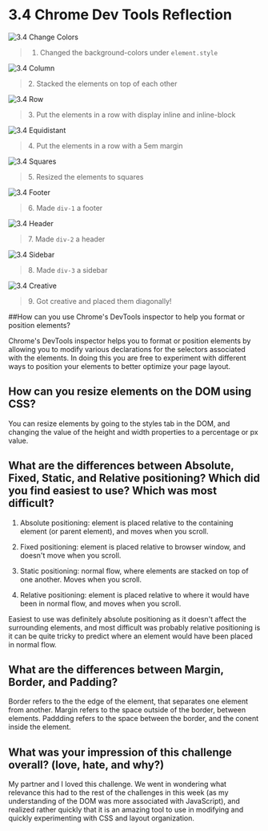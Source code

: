 # 3.4 Chrome Dev Tools Reflection


![3.4 Change Colors](./imgs/3.4_changecolors.png)
> 1. Changed the background-colors under ` element.style `

![3.4 Column](./imgs/3.4_column.png)
> 2\. Stacked the elements on top of each other

![3.4 Row](./imgs/3.4_row.png)
> 3\. Put the elements in a row with display inline and inline-block

![3.4 Equidistant](./imgs/3.4_equidistant.png)
> 4\. Put the elements in a row with a 5em margin

![3.4 Squares](./imgs/3.4_squares.png)
> 5\. Resized the elements to squares

![3.4 Footer](./imgs/3.4_footer.png)
> 6\. Made ` div-1 ` a footer

![3.4 Header](./imgs/3.4_header.png)
> 7\. Made ` div-2 ` a header

![3.4 Sidebar](./imgs/3.4_sidebar.png)
> 8\. Made ` div-3 ` a sidebar

![3.4 Creative](./imgs/3.4_creative.png)
> 9\. Got creative and placed them diagonally!


##How can you use Chrome's DevTools inspector to help you format or position elements?


Chrome's DevTools inspector helps you to format or position elements by allowing you to modify various declarations for the selectors associated with the elements. In doing this you are free to experiment with different ways to position your elements to better optimize your page layout.


## How can you resize elements on the DOM using CSS?


You can resize elements by going to the styles tab in the DOM, and changing the value of the height and width properties to a percentage or px value.


## What are the differences between Absolute, Fixed, Static, and Relative positioning? Which did you find easiest to use? Which was most difficult?


1. Absolute positioning: element is placed relative to the containing element (or parent element), and moves when you scroll.

2. Fixed positioning: element is placed relative to browser window, and doesn't move when you scroll.

3. Static positioning: normal flow, where elements are stacked on top of one another. Moves when you scroll.

4. Relative positioning: element is placed relative to where it would have been in normal flow, and moves when you scroll.


Easiest to use was definitely absolute positioning as it doesn't affect the surrounding elements, and most difficult was probably relative positioning is it can be quite tricky to predict where an element would have been placed in normal flow.



## What are the differences between Margin, Border, and Padding?


Border refers to the the edge of the element, that separates one element from another. Margin refers to the space outside of the border, between elements. Paddding refers to the space between the border, and the conent inside the element.


## What was your impression of this challenge overall? (love, hate, and why?)


My partner and I loved this challenge. We went in wondering what relevance this had to the rest of the challenges in this week (as my understanding of the DOM was more associated with JavaScript), and realized rather quickly that it is an amazing tool to use in modifying and quickly experimenting with CSS and layout organization.

